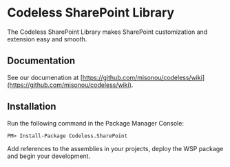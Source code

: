 # Codeless SharePoint Library

The Codeless SharePoint Library makes SharePoint customization and extension easy and smooth.

## Documentation

See our documenation at [https://github.com/misonou/codeless/wiki](https://github.com/misonou/codeless/wiki).

## Installation

Run the following command in the Package Manager Console:

`PM> Install-Package Codeless.SharePoint`

Add references to the assemblies in your projects, deploy the WSP package and begin your development.